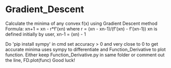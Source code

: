 # Gradient_Descent
Calculate the minima of any convex f(x) using Gradient Descent method
Formula: xn+1 = xn - r*f'(xn)
where r = (xn - xn-1)/(f'(xn) - f'(xn-1))
xn is defined initially by user, xn-1 = (xn) - 1 

Do 'pip install sympy' in cmd
set accuracy > 0 and very close to 0 to get accurate minima
uses sympy to differentiate and Function_Derivative to plot function. 
Either keep Function_Derivative.py in same folder or comment out the line, FD.plot(func)
Good luck!

